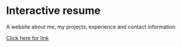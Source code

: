 # Interactive resume

A website about me, my projects, experience and contact information

[Click here for link](https://madeleinegustafson.github.io/madde_cv/)